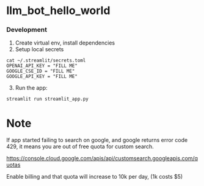 # llm_bot_hello_world


### Development

1. Create virtual env, install dependencies
2. Setup local secrets
```shell
cat ~/.streamlit/secrets.toml
OPENAI_API_KEY = "FILL ME"
GOOGLE_CSE_ID = "FILL ME"
GOOGLE_API_KEY = "FILL ME"
```
3. Run the app:
```shell
streamlit run streamlit_app.py
```


# Note
If app started failing to search on google, and google returns error code 429, it means you are out of free quota for custom search.

https://console.cloud.google.com/apis/api/customsearch.googleapis.com/quotas

Enable billing and that quota will increase to 10k per day, (1k costs $5)
